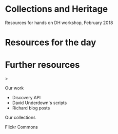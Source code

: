 # Collections and Heritage
Resources for hands on DH workshop, February 2018

<h1>Resources for the day</h1>

<h1>Further resources</h1>>

Our work

<ul>
<li>Discovery API
<li>David Underdown's scripts
<li>Richard blog posts
</ul>

Our collections

Flickr
Commons
